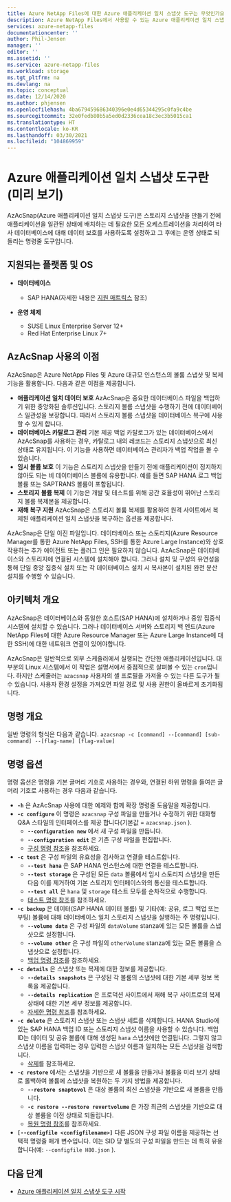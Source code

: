 ```yaml
---
title: Azure NetApp Files에 대한 Azure 애플리케이션 일치 스냅샷 도구는 무엇인가요? | Microsoft Docs
description: Azure NetApp Files에서 사용할 수 있는 Azure 애플리케이션 일치 스냅샷 도구에 대해 소개합니다.
services: azure-netapp-files
documentationcenter: ''
author: Phil-Jensen
manager: ''
editor: ''
ms.assetid: ''
ms.service: azure-netapp-files
ms.workload: storage
ms.tgt_pltfrm: na
ms.devlang: na
ms.topic: conceptual
ms.date: 12/14/2020
ms.author: phjensen
ms.openlocfilehash: 4ba679459686340396e0e4d65344295c0fa9c4be
ms.sourcegitcommit: 32e0fedb80b5a5ed0d2336cea18c3ec3b5015ca1
ms.translationtype: HT
ms.contentlocale: ko-KR
ms.lasthandoff: 03/30/2021
ms.locfileid: "104869959"
---
```

# <a name="what-is-azure-application-consistent-snapshot-tool-preview"></a>Azure 애플리케이션 일치 스냅샷 도구란(미리 보기)

AzAcSnap(Azure 애플리케이션 일치 스냅샷 도구)은 스토리지 스냅샷을 만들기 전에 애플리케이션을 일관된 상태에 배치하는 데 필요한 모든 오케스트레이션을 처리하여 타사 데이터베이스에 대해 데이터 보호를 사용하도록 설정하고 그 후에는 운영 상태로 되돌리는 명령줄 도구입니다.

## <a name="supported-platforms-and-os"></a>지원되는 플랫폼 및 OS

- **데이터베이스**
  - SAP HANA(자세한 내용은 [지원 매트릭스](azacsnap-get-started.md#snapshot-support-matrix-from-sap) 참조)

- **운영 체제**
  - SUSE Linux Enterprise Server 12+
  - Red Hat Enterprise Linux 7+

## <a name="benefits-of-using-azacsnap"></a>AzAcSnap 사용의 이점

AzAcSnap은 Azure NetApp Files 및 Azure 대규모 인스턴스의 볼륨 스냅샷 및 복제 기능을 활용합니다.  다음과 같은 이점을 제공합니다.

- **애플리케이션 일치 데이터 보호** AzAcSnap은 중요한 데이터베이스 파일을 백업하기 위한 중앙화된 솔루션입니다. 스토리지 볼륨 스냅샷을 수행하기 전에 데이터베이스 일관성을 보장합니다. 따라서 스토리지 볼륨 스냅샷을 데이터베이스 복구에 사용할 수 있게 합니다.
- **데이터베이스 카탈로그 관리** 기본 제공 백업 카탈로그가 있는 데이터베이스에서 AzAcSnap를 사용하는 경우, 카탈로그 내의 레코드는 스토리지 스냅샷으로 최신 상태로 유지됩니다.  이 기능을 사용하면 데이터베이스 관리자가 백업 작업을 볼 수 있습니다.
- **임시 볼륨 보호** 이 기능은 스토리지 스냅샷을 만들기 전에 애플리케이션이 정지하지 않아도 되는 비 데이터베이스 볼륨에 유용합니다.  예를 들면 SAP HANA 로그 백업 볼륨 또는 SAPTRANS 볼륨이 포함됩니다.
- **스토리지 볼륨 복제** 이 기능은 개발 및 테스트를 위해 공간 효율성이 뛰어난 스토리지 볼륨 복제본을 제공합니다.
- **재해 복구 지원** AzAcSnap은 스토리지 볼륨 복제를 활용하여 원격 사이트에서 복제된 애플리케이션 일치 스냅샷을 복구하는 옵션을 제공합니다.

AzAcSnap은 단일 이진 파일입니다.  데이터베이스 또는 스토리지(Azure Resource Manager를 통한 Azure NetApp Files, SSH를 통한 Azure Large Instance)와 상호 작용하는 추가 에이전트 또는 플러그 인은 필요하지 않습니다.  AzAcSnap은 데이터베이스와 스토리지에 연결된 시스템에 설치해야 합니다.  그러나 설치 및 구성의 유연성을 통해 단일 중앙 집중식 설치 또는 각 데이터베이스 설치 시 복사본이 설치된 완전 분산 설치를 수행할 수 있습니다.

## <a name="architecture-overview"></a>아키텍처 개요

AzAcSnap은 데이터베이스와 동일한 호스트(SAP HANA)에 설치하거나 중앙 집중식 시스템에 설치할 수 있습니다.  그러나 데이터베이스 서버와 스토리지 백 엔드(Azure NetApp Files에 대한 Azure Resource Manager 또는 Azure Large Instance에 대한 SSH)에 대한 네트워크 연결이 있어야합니다.

AzAcSnap은 일반적으로 외부 스케줄러에서 실행되는 간단한 애플리케이션입니다.  대부분의 Linux 시스템에서 이 작업은 설명서에서 중점적으로 살펴볼 수 있는 `cron`입니다.  하지만 스케줄러는 `azacsnap` 사용자의 셸 프로필을 가져올 수 있는 다른 도구가 될 수 있습니다.  사용자 환경 설정을 가져오면 파일 경로 및 사용 권한이 올바르게 초기화됩니다.

## <a name="command-synopsis"></a>명령 개요

일반 명령의 형식은 다음과 같습니다. `azacsnap -c [command] --[command] [sub-command] --[flag-name] [flag-value]`

## <a name="command-options"></a>명령 옵션

명령 옵션은 명령을 기본 글머리 기호로 사용하는 경우와, 연결된 하위 명령을 들여쓴 글머리 기호로 사용하는 경우 다음과 같습니다.

- **`-h`** 은 AzAcSnap 사용에 대한 예제와 함께 확장 명령줄 도움말을 제공합니다.
- **`-c configure`** 이 명령은 `azacsnap` 구성 파일을 만들거나 수정하기 위한 대화형 Q&A 스타일의 인터페이스를 제공 합니다(기본값 = `azacsnap.json` ).
  - **`--configuration new`** 에서 새 구성 파일을 만듭니다.
  - **`--configuration edit`** 은 기존 구성 파일을 편집합니다.
  - [구성 명령 참조](azacsnap-cmd-ref-configure.md)을 참조하세요.
- **`-c test`** 은 구성 파일의 유효성을 검사하고 연결을 테스트합니다.
  - **`--test hana`** 은 SAP HANA 인스턴스에 대한 연결을 테스트합니다.
  - **`--test storage`** 은 구성된 모든 `data` 볼륨에서 임시 스토리지 스냅샷을 만든 다음 이를 제거하여 기본 스토리지 인터페이스와의 통신을 테스트합니다.
  - **`--test all`** 은 `hana` 및 `storage` 테스트 모두를 순차적으로 수행합니다.
  - [테스트 명령 참조](azacsnap-cmd-ref-test.md)를 참조하세요.
- **`-c backup`** 은 데이터(SAP HANA 데이터 볼륨) 및 기타(예: 공유, 로그 백업 또는 부팅) 볼륨에 대해 데이터베이스 일치 스토리지 스냅샷을 실행하는 주 명령입니다.
  - **`--volume data`** 은 구성 파일의 `dataVolume` stanza에 있는 모든 볼륨을 스냅샷으로 설정합니다.
  - **`--volume other`** 은 구성 파일의 `otherVolume` stanza에 있는 모든 볼륨을 스냅샷으로 설정합니다.
  - [백업 명령 참조](azacsnap-cmd-ref-backup.md)를 참조하세요.
- **`-c details`** 은 스냅샷 또는 복제에 대한 정보를 제공합니다.
  - **`--details snapshots`** 은 구성된 각 볼륨의 스냅샷에 대한 기본 세부 정보 목록을 제공합니다.
  - **`--details replication`** 은 프로덕션 사이트에서 재해 복구 사이트로의 복제 상태에 대한 기본 세부 정보를 제공합니다.
  - [자세한 명령 참조](azacsnap-cmd-ref-details.md)를 참조하세요.
- **`-c delete`** 은 스토리지 스냅샷 또는 스냅샷 세트를 삭제합니다. HANA Studio에 있는 SAP HANA 백업 ID 또는 스토리지 스냅샷 이름을 사용할 수 있습니다. 백업 ID는 데이터 및 공유 볼륨에 대해 생성된 `hana` 스냅샷에만 연결됩니다. 그렇지 않고 스냅샷 이름을 입력하는 경우 입력한 스냅샷 이름과 일치하는 모든 스냅샷을 검색합니다.
  - [삭제](azacsnap-cmd-ref-delete.md)를 참조하세요.
- **`-c restore`** 에서는 스냅샷을 기반으로 새 볼륨을 만들거나 볼륨을 미리 보기 상태로 롤백하여 볼륨에 스냅샷을 복원하는 두 가지 방법을 제공합니다.
  - **`--restore snaptovol`** 은 대상 볼륨의 최신 스냅샷을 기반으로 새 볼륨을 만듭니다.
  - **`-c restore --restore revertvolume`** 은 가장 최근의 스냅샷을 기반으로 대상 볼륨을 이전 상태로 되돌립니다.
  - [복원 명령 참조](azacsnap-cmd-ref-restore.md)를 참조하세요.
- **`[--configfile <configfilename>]`** 다른 JSON 구성 파일 이름을 제공하는 선택적 명령줄 매개 변수입니다.  이는 SID 당 별도의 구성 파일을 만드는 데 특히 유용합니다(예: `--configfile H80.json` ).

## <a name="next-steps"></a>다음 단계

- [Azure 애플리케이션 일치 스냅샷 도구 시작](azacsnap-get-started.md)
